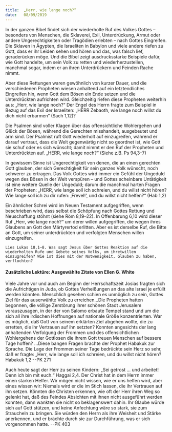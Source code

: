 ```yaml
---
title:  „Herr, wie lange noch?“
date:   08/09/2019
---
```


In der ganzen Bibel findet sich der wiederholte Ruf des Volkes Gottes – besonders von Menschen, die Sklaverei, Exil, Unterdrückung, Armut oder andere Ungerechtigkeiten oder Tragödien erlebten – nach Gottes Eingreifen. Die Sklaven in Ägypten, die Israeliten in Babylon und viele andere riefen zu Gott, dass er ihr Leiden sehen und hören und das, was falsch lief, geraderücken möge. Und die Bibel zeigt ausdrucksstarke Beispiele dafür, wie Gott handelte, um sein Volk zu retten und wiederherzustellen, manchmal sogar, indem er an ihren Unterdrückern und Feinden Rache nimmt.

Aber diese Rettungen waren gewöhnlich von kurzer Dauer, und die verschiedenen Propheten wiesen anhaltend auf ein letztendliches Eingreifen hin, wenn Gott dem Bösen ein Ende setzen und die Unterdrückten aufrichten wird. Gleichzeitig riefen diese Propheten weiterhin aus: „Herr, wie lange noch?“ Der Engel des Herrn fragte zum Beispiel in Bezug auf das Exil der Israeliten: „HERR Zebaoth, wie lange noch willst du dich nicht erbarmen“ (Sach 1,12)?

Die Psalmen sind voller Klagen über das offensichtliche Wohlergehen und Glück der Bösen, während die Gerechten misshandelt, ausgebeutet und arm sind. Der Psalmist ruft Gott wiederholt auf einzugreifen, während er darauf vertraut, dass die Welt gegenwärtig nicht so geordnet ist, wie Gott sie schuf oder es sich wünscht; damit nimmt er den Ruf der Propheten und Unterdrückten auf. „HERR, wie lange noch?“ (Siehe z.B. Ps 94,3–7)

In gewissem Sinne ist Ungerechtigkeit von denen, die an einen gerechten Gott glauben, der sich Gerechtigkeit für sein ganzes Volk wünscht, noch schwerer zu ertragen. Das Volk Gottes wird immer ein Gefühl der Ungeduld wegen des Bösen in der Welt verspüren – und Gottes scheinbare Untätigkeit ist eine weitere Quelle der Ungeduld; darum die manchmal harten Fragen der Propheten: „HERR, wie lange soll ich schreien, und du willst nicht hören? Wie lange soll ich zu dir rufen: ‚Frevel!‘, und du willst nicht helfen?“ (Hab 1,2)

Ein ähnlicher Schrei wird im Neuen Testament aufgegriffen, wenn beschrieben wird, dass selbst die Schöpfung nach Gottes Rettung und Neuschaffung stöhnt (siehe Röm 8,19–22). In Offenbarung 6,10 wird dieser Ruf „Herr, wie lange noch?“ um derer willen aufgegriffen, die wegen ihres Glaubens an Gott den Märtyrertod erlitten. Aber es ist derselbe Ruf, die Bitte an Gott, um seiner unterdrückten und verfolgten Menschen willen einzugreifen.

`Lies Lukas 18,1–8. Was sagt Jesus über Gottes Reaktion auf die wiederholten Rufe und Gebete seines Volks, um ihretwillen einzugreifen? Wie ist dies mit der Notwenigkeit, Glauben zu haben, verflochten?`

#### Zusätzliche Lektüre: Ausgewählte Zitate von Ellen G. White

Viele Jahre vor und auch am Beginn der Herrschaftszeit Josias fragten sich die Aufrichtigen in Juda, ob Gottes Verheißungen an das alte Israel je erfüllt werden könnten. Menschlich gesehen schien es unmöglich zu sein, Gottes Ziel für das auserwählte Volk zu erreichen...Die Propheten hatten begonnen, die völlige Zerstörung ihrer schönen Stadt Jerusalem vorauszusagen, in der der von Salomo erbaute Tempel stand und um die sich all ihre irdischen Hoffnungen auf nationale Größe konzentrierten. War es möglich, daß Gott von seinem erklärten Ziel abgehen wollte, die zu erretten, die ihr Vertrauen auf ihn setzten? Konnten angesichts der lang anhaltenden Verfolgung der Frommen und des offensichtlichen Wohlergehens der Gottlosen die ihrem Gott treuen Menschen auf bessere Tage hoffen? ...Diese bangen Fragen brachte der Prophet Habakuk zur Sprache. Die Lage der Frommen seiner Tage bedrückte sein Herz so sehr, daß er fragte: „Herr, wie lange soll ich schreien, und du willst nicht hören? Habakuk 1,2 --PK 271

Auch heute sagt der Herr zu seinen Kindern: „Sei getrost ... und arbeitet! Denn ich bin mit euch.“ Haggai 2,4. Der Christ hat in dem Herrn immer einen starken Helfer. Wir mögen nicht wissen, wie er uns helfen wird, aber eines wissen wir: Niemals wird er die im Stich lassen, die ihr Vertrauen auf ihn setzen. Könnten die Christen erkennen, wie oft der Herr ihren Weg so gelenkt hat, daß des Feindes Absichten mit ihnen nicht ausgeführt werden konnten, dann wankten sie nicht so beklagenswert dahin. Ihr Glaube würde sich auf Gott stützen, und keine Anfechtung wäre so stark, sie zum Straucheln zu bringen. Sie würden den Herrn als ihre Weisheit und Stärke anerkennen, und er brächte durch sie zur Durchführung, was er sich vorgenommen hatte. --PK 403